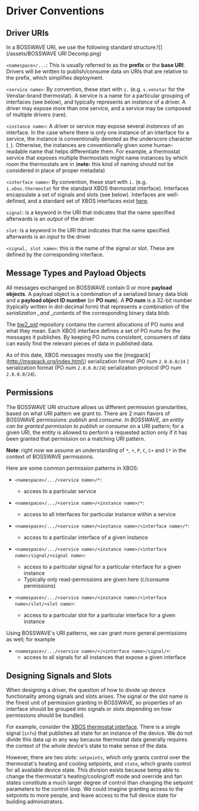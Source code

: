 # Driver Conventions

## Driver URIs

In a BOSSWAVE URI, we use the following standard structure:![](/assets/BOSSWAVE URI Decomp.png)

`<namespace>/...`:  This is usually referred to as the **prefix** or the **base URI**. Drivers will be written to publish/consume data on URIs that are relative to the prefix, which simplifies deployment.

`<service name>`: By convention, these start with `s.` \(e.g. `s.venstar` for the Venstar-brand thermostat\). A service is a name for a particular grouping of interfaces \(see below\), and typically represents an _instance_ of a driver. A driver may expose more than one service, and a service may be composed of multiple drivers \(rare\).

`<instance name>`: A driver or service may expose several _instances_ of an interface. In the case where there is only one instance of an interface for a service, the instance is conventionally denoted as the underscore character \(`_`\). Otherwise, the instances are conventionally given some human-readable name that helps differentiate them. For example, a thermostat service that exposes multiple thermostats might name instances by which room the thermostats are in \(**note:** this kind of naming should _not_ be considered in place of proper metadata\)

`<interface name>`: By convention, these start with `i.` \(e.g. `i.xbos.thermostat` for the standard XBOS thermostat interface\). Interfaces encapsulate a set of signals and slots \(see below\). Interfaces are well-defined, and a standard set of XBOS interfaces exist [here](https://docs.xbos.io/driver_interfaces.html).

`signal`: is a keyword in the URI that indicates that the name specified afterwards is an _output_ of the driver

`slot`: is a keyword in the URI that indicates that the name specified afterwards is an _input_ to the driver

`<signal, slot name>`: this is the name of the signal or slot. These are defined by the corresponding interface.

## Message Types and Payload Objects

All messages exchanged on BOSSWAVE contain 0 or more **payload objects**. A payload object is a combination of a serialized binary data blob and a **payload object ID number** \(or **PO num**\). A **PO num** is a 32-bit number \(typically written in dot-decimal form\) that represents a combination of the _serialization \_and \_contents_ of the corresponding binary data blob.

The [bw2\_pid](https://github.com/immesys/bw2_pid) repository contains the current allocations of PO nums and what they mean. Each XBOS interface defines a set of PO nums for the messages it publishes. By keeping PO nums consistent, consumers of data can easily find the relevant pieces of data in published data.

As of this date, XBOS messages mostly use the [msgpack](http://msgpack.org/index.html\) serialization format \(PO num `2.0.0.0/24` \) serialization format \(PO num `2.0.0.0/24`\) serialization protocol \(PO num `2.0.0.0/24`\).

## Permissions

The BOSSWAVE URI structure allows us different permission granularities, based on what URI pattern we grant to. There are 2 main flavors of BOSSWAVE permissions: _publish_ and _consume. _In BOSSWAVE, an entity can be granted permission to_ publish_ or _consume_ on a URI pattern; for a given URI, the entity is allowed to perform a requested action only if it has been granted that permission on a matching URI pattern.

**Note**: right now we assume an understanding of `*`, `+`, `P`, `C`, `C+` and `C*` in the context of BOSSWAVE permissions.

Here are some common permission patterns in XBOS:

* `<namespace>/.../<service name>/*`:

  * access to a particular service

* `<namespace>/.../<service name>/<instance name>/*`:

  * access to all interfaces for particular instance within a service

* `<namespace>/.../<service name>/<instance name>/<interface name>/*`:

  * access to a particular interface of a given instance

* `<namespace>/.../<service name>/<instance name>/<interface name>/signal/<signal name>`:

  * access to a particular signal for a particular interface for a given instance
  * Typically only read-permissions are given here \(`C`/consume permissions\)

* `<namespace>/.../<service name>/<instance name>/<interface name>/slot/<slot name>`:

  * access to a particular slot for a particular interface for a given instance

Using BOSSWAVE's URI patterns, we can grant more general permissions as well; for example

* `<namespace>/.../<service name>/+/<interface name>/signal/+`:
  * access to all signals for all instances that expose a given interface

## Designing Signals and Slots

When designing a driver, the question of how to divide up device functionality among signals and slots arises. The signal or the slot name is the finest unit of permission granting in BOSSWAVE, so properties of an interface should be grouped into signals or slots depending on how permissions should be bundled.

For example, consider the [XBOS thermostat interface](//example-thermostat-driver-interface). There is a single signal \(`info`\) that publishes all state for an instance of the device. We do not divide this data up in any way because thermostat data generally requires the context of the whole device's state to make sense of the data.

However, there are two slots: `setpoints`, which only grants control over the thermostat's heating and cooling setpoints, and `state`, which grants control for all available device state. This division exists because being able to change the thermostat's heating/cooling/off mode and override and fan states constitute a much larger degree of control than changing the setpoint parameters to the control loop. We could imagine granting access to the setpoints to more people, and leave access to the full device state for building administrators.

